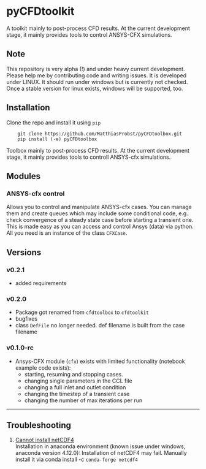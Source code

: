 # pyCFDtoolkit

A toolkit mainly to post-process CFD results. At the current development stage,
it mainly provides tools to control ANSYS-CFX simulations.


## Note
This repository is very alpha (!) and under heavy current development. Please 
help me by contributing code and writing issues.
It is developed under LINUX. It should run under windows but is currently not checked. Once a stable version for linux 
exists, windows will be supported, too.

## Installation
Clone the repo and install it using `pip`
```
    git clone https://github.com/MatthiasProbst/pyCFDtoolbox.git
    pip install (-e) pyCFDtoolbox
```
Toolbox mainly to post-process CFD results. At the current development stage, it mainly provides tools to controll
ANSYS-cfx simulations.

## Modules
### ANSYS-cfx control
Allows you to control and manipulate ANSYS-cfx cases. You can manage them 
and create queues which may include some conditional code, e.g. check convergence of 
a steady state case before starting a transient one. This is made easy as you can access and 
control Ansys (data) via python. All you need is an instance of the class `CFXCase`.

## Versions

### v0.2.1
  - added requirements
### v0.2.0
  - Package got renamed from `cfdtoolbox` to `cfdtoolkit`
  - bugfixes
  - class `DefFile` no longer needed. def filename is built from the case filename
### v0.1.0-rc
  - Ansys-CFX module (`cfx`) exists with limited functionality (notebook example code exists):
    - starting, resuming and stopping cases.
    - changing single parameters in the CCL file
    - changing a full inlet and outlet condition
    - changing the timestep of a transient case
    - changing the number of max iterations per run
    
---
 
## Troubleshooting
1. <ins>Cannot install netCDF4</ins><br>Installation in anaconda environment (known issue under windows, anaconda 
version 4.12.0): Installation of netCDF4 may fail. Manually install it via conda install -c `conda-forge netcdf4`